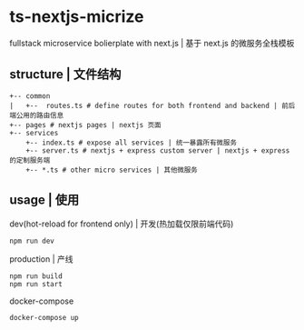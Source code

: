 # ts-nextjs-micrize
fullstack microservice bolierplate with next.js | 基于 next.js 的微服务全栈模板

## structure | 文件结构

```
+-- common
|   +--  routes.ts # define routes for both frontend and backend | 前后端公用的路由信息
+-- pages # nextjs pages | nextjs 页面
+-- services
    +-- index.ts # expose all services | 统一暴露所有微服务
    +-- server.ts # nextjs + express custom server | nextjs + express 的定制服务端
    +-- *.ts # other micro services | 其他微服务
```

## usage | 使用

dev(hot-reload for frontend only) | 开发(热加载仅限前端代码)

```
npm run dev
```

production | 产线

```
npm run build
npm run start
```

docker-compose

```
docker-compose up
```
